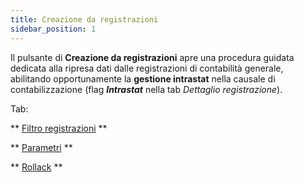 ```yaml
---
title: Creazione da registrazioni
sidebar_position: 1
---
```


Il pulsante di **Creazione da registrazioni** apre una procedura guidata dedicata alla ripresa dati dalle registrazioni di contabilità generale, abilitando opportunamente la **gestione intrastat** nella causale di contabilizzazione (flag ***Intrastat*** nella tab *Dettaglio registrazione*).

Tab:

** [Filtro registrazioni](/docs/finance-area/declarations/intrastat/create-from-records-intrastat1/invoices-filter) **

** [Parametri](/docs/finance-area/declarations/intrastat/create-from-records-intrastat1/parameters) **

** [Rollack](/docs/finance-area/declarations/intrastat/create-from-records-intrastat1/restore) **

 






